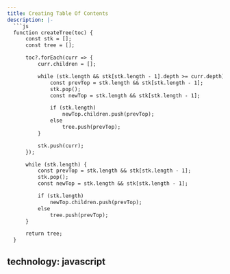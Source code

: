 ```yaml
---
title: Creating Table Of Contents
description: |-
  ```js
  function createTree(toc) {
      const stk = [];
      const tree = [];

      toc?.forEach(curr => {
          curr.children = [];

          while (stk.length && stk[stk.length - 1].depth >= curr.depth) {
              const prevTop = stk.length && stk[stk.length - 1];
              stk.pop();
              const newTop = stk.length && stk[stk.length - 1];

              if (stk.length)
                  newTop.children.push(prevTop);
              else
                  tree.push(prevTop);
          }

          stk.push(curr);
      });

      while (stk.length) {
          const prevTop = stk.length && stk[stk.length - 1];
          stk.pop();
          const newTop = stk.length && stk[stk.length - 1];

          if (stk.length)
              newTop.children.push(prevTop);
          else
              tree.push(prevTop);
      }

      return tree;
  }
  ```
technology: javascript
---
```

